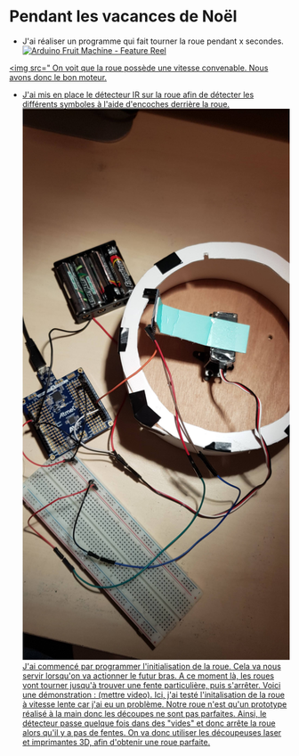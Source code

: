 # Pendant les vacances de Noël
* J'ai réaliser un programme qui fait tourner la roue pendant x secondes.
<a href="https://www.youtube.com/watch?v=QCF7HrBWTgs&t=0s&index=6&list=LLB7UFHfT3-WoMwWvKr9C8wA"><img src="https://i.ytimg.com/vi_webp/QCF7HrBWTgs/hqdefault.webp" alt="Arduino Fruit Machine - Feature Reel" /></a>

<a href="https://www.youtube.com/watch?v=P78dixj0G8c&feature=youtu.be"><img src="
On voit que la roue possède une vitesse convenable. Nous avons donc le bon moteur.
* J'ai mis en place le détecteur IR sur la roue afin de détecter les différents symboles à l'aide d'encoches derrière la roue. 
![alt text](https://github.com/JessicaJulien/projet/blob/master/Documentation/roueAvecDetecteurIR.jpg "roue avec détecteur IR")
J'ai commencé par programmer l'initialisation de la roue. Cela va nous servir lorsqu'on va actionner le futur bras. A ce moment là, les roues vont tourner jusqu'à trouver une fente particulière, puis s'arrêter. Voici une démonstration : (mettre video). 
Ici, j'ai testé l'initalisation de la roue à vitesse lente car j'ai eu un problème. Notre roue n'est qu'un prototype réalisé à la main donc les découpes ne sont pas parfaites. Ainsi, le détecteur passe quelque fois dans des "vides" et donc arrête la roue alors qu'il y a pas de fentes. On va donc utiliser les découpeuses laser et imprimantes 3D, afin d'obtenir une roue parfaite.
